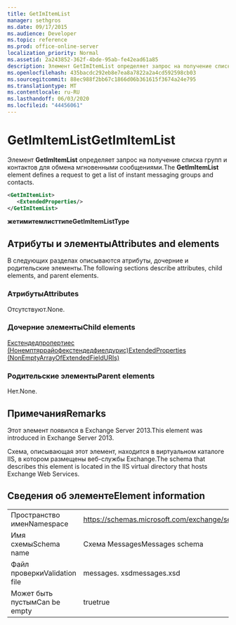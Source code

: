 ```yaml
---
title: GetImItemList
manager: sethgros
ms.date: 09/17/2015
ms.audience: Developer
ms.topic: reference
ms.prod: office-online-server
localization_priority: Normal
ms.assetid: 2a243852-362f-4bde-95ab-fe42ead61a85
description: Элемент GetImItemList определяет запрос на получение списка групп и контактов для обмена мгновенными сообщениями.
ms.openlocfilehash: 435bacdc292eb8e7ea8a7822a2a4cd592598cb03
ms.sourcegitcommit: 88ec988f2bb67c1866d06b361615f3674a24e795
ms.translationtype: MT
ms.contentlocale: ru-RU
ms.lasthandoff: 06/03/2020
ms.locfileid: "44456061"
---
```

# <a name="getimitemlist"></a><span data-ttu-id="b55de-103">GetImItemList</span><span class="sxs-lookup"><span data-stu-id="b55de-103">GetImItemList</span></span>

<span data-ttu-id="b55de-104">Элемент **GetImItemList** определяет запрос на получение списка групп и контактов для обмена мгновенными сообщениями.</span><span class="sxs-lookup"><span data-stu-id="b55de-104">The **GetImItemList** element defines a request to get a list of instant messaging groups and contacts.</span></span> 
  
```XML
<GetImItemList>
   <ExtendedProperties/>
</GetImItemList>
```

 <span data-ttu-id="b55de-105">**жетимитемлисттипе**</span><span class="sxs-lookup"><span data-stu-id="b55de-105">**GetImItemListType**</span></span>
## <a name="attributes-and-elements"></a><span data-ttu-id="b55de-106">Атрибуты и элементы</span><span class="sxs-lookup"><span data-stu-id="b55de-106">Attributes and elements</span></span>

<span data-ttu-id="b55de-107">В следующих разделах описываются атрибуты, дочерние и родительские элементы.</span><span class="sxs-lookup"><span data-stu-id="b55de-107">The following sections describe attributes, child elements, and parent elements.</span></span>
  
### <a name="attributes"></a><span data-ttu-id="b55de-108">Атрибуты</span><span class="sxs-lookup"><span data-stu-id="b55de-108">Attributes</span></span>

<span data-ttu-id="b55de-109">Отсутствуют.</span><span class="sxs-lookup"><span data-stu-id="b55de-109">None.</span></span>
  
### <a name="child-elements"></a><span data-ttu-id="b55de-110">Дочерние элементы</span><span class="sxs-lookup"><span data-stu-id="b55de-110">Child elements</span></span>

[<span data-ttu-id="b55de-111">Екстендедпропертиес (Нонемптяррайофекстендедфиелдурис)</span><span class="sxs-lookup"><span data-stu-id="b55de-111">ExtendedProperties (NonEmptyArrayOfExtendedFieldURIs)</span></span>](extendedproperties-nonemptyarrayofextendedfielduris.md)
  
### <a name="parent-elements"></a><span data-ttu-id="b55de-112">Родительские элементы</span><span class="sxs-lookup"><span data-stu-id="b55de-112">Parent elements</span></span>

<span data-ttu-id="b55de-113">Нет.</span><span class="sxs-lookup"><span data-stu-id="b55de-113">None.</span></span>
  
## <a name="remarks"></a><span data-ttu-id="b55de-114">Примечания</span><span class="sxs-lookup"><span data-stu-id="b55de-114">Remarks</span></span>

<span data-ttu-id="b55de-115">Этот элемент появился в Exchange Server 2013.</span><span class="sxs-lookup"><span data-stu-id="b55de-115">This element was introduced in Exchange Server 2013.</span></span>
  
<span data-ttu-id="b55de-116">Схема, описывающая этот элемент, находится в виртуальном каталоге IIS, в котором размещены веб-службы Exchange.</span><span class="sxs-lookup"><span data-stu-id="b55de-116">The schema that describes this element is located in the IIS virtual directory that hosts Exchange Web Services.</span></span>
  
## <a name="element-information"></a><span data-ttu-id="b55de-117">Сведения об элементе</span><span class="sxs-lookup"><span data-stu-id="b55de-117">Element information</span></span>

|||
|:-----|:-----|
|<span data-ttu-id="b55de-118">Пространство имен</span><span class="sxs-lookup"><span data-stu-id="b55de-118">Namespace</span></span>  <br/> |https://schemas.microsoft.com/exchange/services/2006/messages  <br/> |
|<span data-ttu-id="b55de-119">Имя схемы</span><span class="sxs-lookup"><span data-stu-id="b55de-119">Schema name</span></span>  <br/> |<span data-ttu-id="b55de-120">Схема Messages</span><span class="sxs-lookup"><span data-stu-id="b55de-120">Messages schema</span></span>  <br/> |
|<span data-ttu-id="b55de-121">Файл проверки</span><span class="sxs-lookup"><span data-stu-id="b55de-121">Validation file</span></span>  <br/> |<span data-ttu-id="b55de-122">messages. xsd</span><span class="sxs-lookup"><span data-stu-id="b55de-122">messages.xsd</span></span>  <br/> |
|<span data-ttu-id="b55de-123">Может быть пустым</span><span class="sxs-lookup"><span data-stu-id="b55de-123">Can be empty</span></span>  <br/> |<span data-ttu-id="b55de-124">true</span><span class="sxs-lookup"><span data-stu-id="b55de-124">true</span></span>  <br/> |
   

